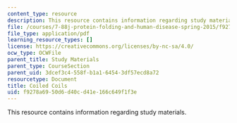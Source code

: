 ```yaml
---
content_type: resource
description: This resource contains information regarding study materials.
file: /courses/7-88j-protein-folding-and-human-disease-spring-2015/f9278a6950d6d40cd41e166c649f1f3e_MIT7_88JS15_CoiledCoils.pdf
file_type: application/pdf
learning_resource_types: []
license: https://creativecommons.org/licenses/by-nc-sa/4.0/
ocw_type: OCWFile
parent_title: Study Materials
parent_type: CourseSection
parent_uid: 3dcef3c4-558f-b1a1-6454-3df57ecd8a72
resourcetype: Document
title: Coiled Coils
uid: f9278a69-50d6-d40c-d41e-166c649f1f3e
---
```

This resource contains information regarding study materials.